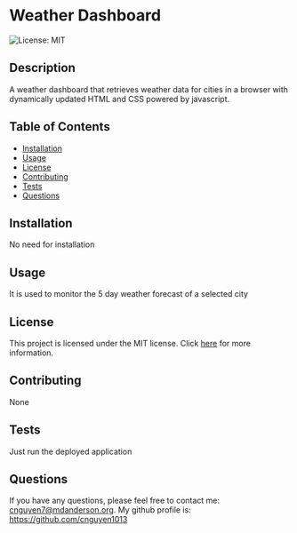   # Weather Dashboard
  ![License: MIT](https://img.shields.io/badge/License-MIT-yellow.svg)

  ## Description
  A weather dashboard that retrieves weather data for cities in a browser with dynamically updated HTML and CSS powered by javascript.
  
  ## Table of Contents
  - [Installation](#installation)
  - [Usage](#usage)
  - [License](#license)
  - [Contributing](#contributing)
  - [Tests](#tests)
  - [Questions](#questions)
  
  ## Installation
  No need for installation
  
  ## Usage
  It is used to monitor the 5 day weather forecast of a selected city

  ## License
  This project is licensed under the MIT license. Click [here](https://opensource.org/licenses/MIT) for more information.

  ## Contributing
  None

  ## Tests
  Just run the deployed application

  ## Questions
  If you have any questions, please feel free to contact me: cnguyen7@mdanderson.org. 
  My github profile is: https://github.com/cnguyen1013

